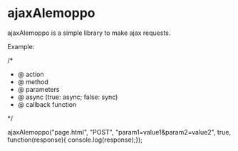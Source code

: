 # ajaxAlemoppo

ajaxAlemoppo is a simple library to make ajax requests.


Example:

/*

 * @ action
 * @ method
 * @ parameters
 * @ async (true: async; false: sync)
 * @ callback function
 
 */

ajaxAlemoppo("page.html", "POST", "param1=value1&param2=value2", true, function(response){ console.log(response);});
